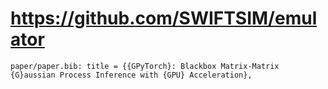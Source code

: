 # https://github.com/SWIFTSIM/emulator

```console
paper/paper.bib: title = {{GPyTorch}: Blackbox Matrix-Matrix {G}aussian Process Inference with {GPU} Acceleration},

```
